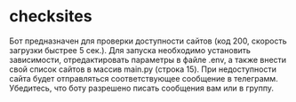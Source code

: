 # checksites
Бот предназначен для проверки доступности сайтов (код 200, скорость загрузки быстрее 5 сек.).
Для запуска необходимо установить зависимости, отредактировать параметры в файле .env, а также внести свой список сайтов в массив main.py (строка 15).
При недоступности сайта будет отправляться соответствующее сообщение в телеграмм. Убедитесь, что боту разрешено писать сообщения вам или в группу.
